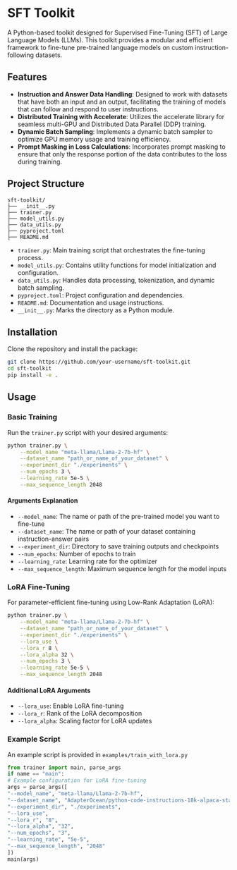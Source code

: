 # SFT Toolkit

A Python-based toolkit designed for Supervised Fine-Tuning (SFT) of Large Language Models (LLMs). This toolkit provides a modular and efficient framework to fine-tune pre-trained language models on custom instruction-following datasets.

## Features

- **Instruction and Answer Data Handling**: Designed to work with datasets that have both an input and an output, facilitating the training of models that can follow and respond to user instructions.
- **Distributed Training with Accelerate**: Utilizes the accelerate library for seamless multi-GPU and Distributed Data Parallel (DDP) training.
- **Dynamic Batch Sampling**: Implements a dynamic batch sampler to optimize GPU memory usage and training efficiency.
- **Prompt Masking in Loss Calculations**: Incorporates prompt masking to ensure that only the response portion of the data contributes to the loss during training.

## Project Structure

```
sft-toolkit/
├── __init__.py
├── trainer.py
├── model_utils.py
├── data_utils.py
├── pyproject.toml
├── README.md
```

- `trainer.py`: Main training script that orchestrates the fine-tuning process.
- `model_utils.py`: Contains utility functions for model initialization and configuration.
- `data_utils.py`: Handles data processing, tokenization, and dynamic batch sampling.
- `pyproject.toml`: Project configuration and dependencies.
- `README.md`: Documentation and usage instructions.
- `__init__.py`: Marks the directory as a Python module.

## Installation

Clone the repository and install the package:

```bash
git clone https://github.com/your-username/sft-toolkit.git
cd sft-toolkit
pip install -e .
```

## Usage

### Basic Training

Run the `trainer.py` script with your desired arguments:

```bash
python trainer.py \
    --model_name "meta-llama/Llama-2-7b-hf" \
    --dataset_name "path_or_name_of_your_dataset" \
    --experiment_dir "./experiments" \
    --num_epochs 3 \
    --learning_rate 5e-5 \
    --max_sequence_length 2048
```

#### Arguments Explanation

- `--model_name`: The name or path of the pre-trained model you want to fine-tune
- `--dataset_name`: The name or path of your dataset containing instruction-answer pairs
- `--experiment_dir`: Directory to save training outputs and checkpoints
- `--num_epochs`: Number of epochs to train
- `--learning_rate`: Learning rate for the optimizer
- `--max_sequence_length`: Maximum sequence length for the model inputs

### LoRA Fine-Tuning

For parameter-efficient fine-tuning using Low-Rank Adaptation (LoRA):

```bash
python trainer.py \
    --model_name "meta-llama/Llama-2-7b-hf" \
    --dataset_name "path_or_name_of_your_dataset" \
    --experiment_dir "./experiments" \
    --lora_use \
    --lora_r 8 \
    --lora_alpha 32 \
    --num_epochs 3 \
    --learning_rate 5e-5 \
    --max_sequence_length 2048
```

#### Additional LoRA Arguments

- `--lora_use`: Enable LoRA fine-tuning
- `--lora_r`: Rank of the LoRA decomposition
- `--lora_alpha`: Scaling factor for LoRA updates

### Example Script

An example script is provided in `examples/train_with_lora.py`

```python
from trainer import main, parse_args
if name == "main":
# Example configuration for LoRA fine-tuning
args = parse_args([
"--model_name", "meta-llama/Llama-2-7b-hf",
"--dataset_name", "AdapterOcean/python-code-instructions-18k-alpaca-standardized",
"--experiment_dir", "./experiments",
"--lora_use",
"--lora_r", "8",
"--lora_alpha", "32",
"--num_epochs", "3",
"--learning_rate", "5e-5",
"--max_sequence_length", "2048"
])
main(args)
```

